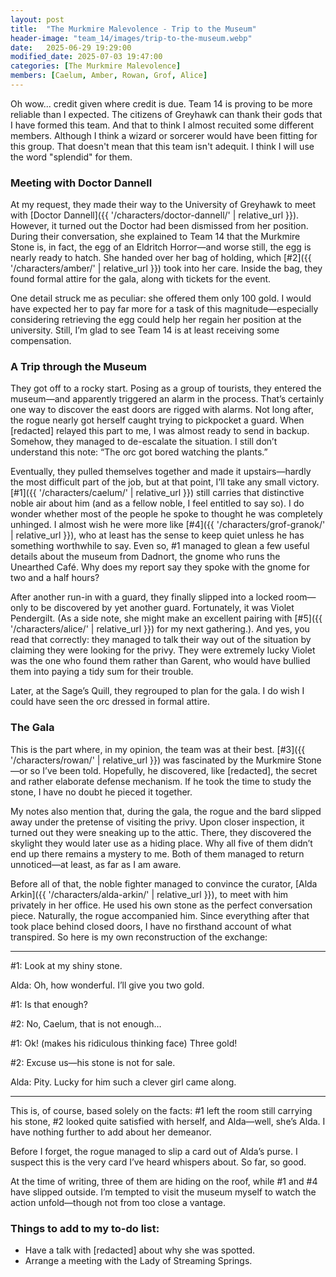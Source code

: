```yaml
---
layout: post
title:  "The Murkmire Malevolence - Trip to the Museum"
header-image: "team_14/images/trip-to-the-museum.webp"
date:   2025-06-29 19:29:00
modified_date: 2025-07-03 19:47:00
categories: [The Murkmire Malevolence]
members: [Caelum, Amber, Rowan, Grof, Alice]
---
```


Oh wow... credit given where credit is due. Team 14 is proving to be more reliable than I expected. The citizens of Greyhawk can thank their gods that I have formed this team. And that to think I almost recuited some different members. Although I think a wizard or sorcerer would have been fitting for this group. That doesn't mean that this team isn't adequit. I think I will use the word "splendid" for them.

### Meeting with Doctor Dannell
At my request, they made their way to the University of Greyhawk to meet with [Doctor Dannell]({{ '/characters/doctor-dannell/' | relative_url }}). However, it turned out the Doctor had been dismissed from her position. During their conversation, she explained to Team 14 that the Murkmire Stone is, in fact, the egg of an Eldritch Horror—and worse still, the egg is nearly ready to hatch. She handed over her bag of holding, which [#2]({{ '/characters/amber/' | relative_url }}) took into her care. Inside the bag, they found formal attire for the gala, along with tickets for the event.

One detail struck me as peculiar: she offered them only 100 gold. I would have expected her to pay far more for a task of this magnitude—especially considering retrieving the egg could help her regain her position at the university. Still, I’m glad to see Team 14 is at least receiving some compensation.

### A Trip through the Museum
They got off to a rocky start. Posing as a group of tourists, they entered the museum—and apparently triggered an alarm in the process. That’s certainly one way to discover the east doors are rigged with alarms. Not long after, the rogue nearly got herself caught trying to pickpocket a guard. When [redacted] relayed this part to me, I was almost ready to send in backup. Somehow, they managed to de-escalate the situation. I still don’t understand this note: “The orc got bored watching the plants.”

Eventually, they pulled themselves together and made it upstairs—hardly the most difficult part of the job, but at that point, I’ll take any small victory. [#1]({{ '/characters/caelum/' | relative_url }}) still carries that distinctive noble air about him (and as a fellow noble, I feel entitled to say so). I do wonder whether most of the people he spoke to thought he was completely unhinged. I almost wish he were more like [#4]({{ '/characters/grof-granok/' | relative_url }}), who at least has the sense to keep quiet unless he has something worthwhile to say. Even so, #1 managed to glean a few useful details about the museum from Dadnort, the gnome who runs the Unearthed Café. Why does my report say they spoke with the gnome for two and a half hours?

After another run-in with a guard, they finally slipped into a locked room—only to be discovered by yet another guard. Fortunately, it was Violet Pendergilt. (As a side note, she might make an excellent pairing with [#5]({{ '/characters/alice/' | relative_url }}) for my next gathering.). And yes, you read that correctly: they managed to talk their way out of the situation by claiming they were looking for the privy. They were extremely lucky Violet was the one who found them rather than Garent, who would have bullied them into paying a tidy sum for their trouble.

Later, at the Sage’s Quill, they regrouped to plan for the gala. I do wish I could have seen the orc dressed in formal attire.

### The Gala
This is the part where, in my opinion, the team was at their best. [#3]({{ '/characters/rowan/' | relative_url }}) was fascinated by the Murkmire Stone—or so I’ve been told. Hopefully, he discovered, like [redacted], the secret and rather elaborate defense mechanism. If he took the time to study the stone, I have no doubt he pieced it together.

My notes also mention that, during the gala, the rogue and the bard slipped away under the pretense of visiting the privy. Upon closer inspection, it turned out they were sneaking up to the attic. There, they discovered the skylight they would later use as a hiding place. Why all five of them didn’t end up there remains a mystery to me. Both of them managed to return unnoticed—at least, as far as I am aware.

Before all of that, the noble fighter managed to convince the curator, [Alda Arkin]({{ '/characters/alda-arkin/' | relative_url }}), to meet with him privately in her office. He used his own stone as the perfect conversation piece. Naturally, the rogue accompanied him. Since everything after that took place behind closed doors, I have no firsthand account of what transpired. So here is my own reconstruction of the exchange:

---

#1: Look at my shiny stone.

Alda: Oh, how wonderful. I’ll give you two gold.

#1: Is that enough?

#2: No, Caelum, that is not enough…

#1: Ok! (makes his ridiculous thinking face) Three gold!

#2: Excuse us—his stone is not for sale.

Alda: Pity. Lucky for him such a clever girl came along.

---

This is, of course, based solely on the facts: #1 left the room still carrying his stone, #2 looked quite satisfied with herself, and Alda—well, she’s Alda. I have nothing further to add about her demeanor.

Before I forget, the rogue managed to slip a card out of Alda’s purse. I suspect this is the very card I’ve heard whispers about. So far, so good.

At the time of writing, three of them are hiding on the roof, while #1 and #4 have slipped outside. I’m tempted to visit the museum myself to watch the action unfold—though not from too close a vantage.

### Things to add to my to-do list:
- Have a talk with [redacted] about why she was spotted.
- Arrange a meeting with the Lady of Streaming Springs.



